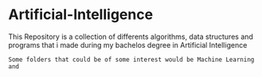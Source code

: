 ﻿# Artificial-Intelligence
 
 This Repository is a collection of differents algorithms, data structures and programs that i made during my bachelos degree in Artificial Intelligence
 
    Some folders that could be of some interest would be Machine Learning and 
